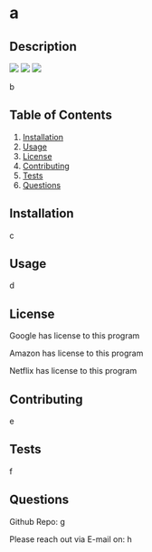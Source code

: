 # a

## Description
 <a href = "https://www.google.com" alt="Contributors">
<img src= https://img.shields.io/badge/Google-8A2BE2 /></a>
 <a href = "https://www.amazon.com" alt="Contributors">
<img src= https://img.shields.io/badge/Amazon-8A2BE2 /></a>
 <a href = "https://meta.com" alt="Contributors">
<img src= https://img.shields.io/badge/Netflix-8A2BE2 /></a>

 b

## Table of Contents
1. [Installation](#installation)
2. [Usage](#usage)
3. [License](#license)
4. [Contributing](#contributing)
5. [Tests](#tests)
6. [Questions](#questions)


## Installation

c


## Usage

d


## License 
Google has license to this program

Amazon has license to this program

Netflix has license to this program


## Contributing

e


## Tests

f


## Questions
Github Repo: [g](https://github.com/g)

Please reach out via E-mail on: h 
